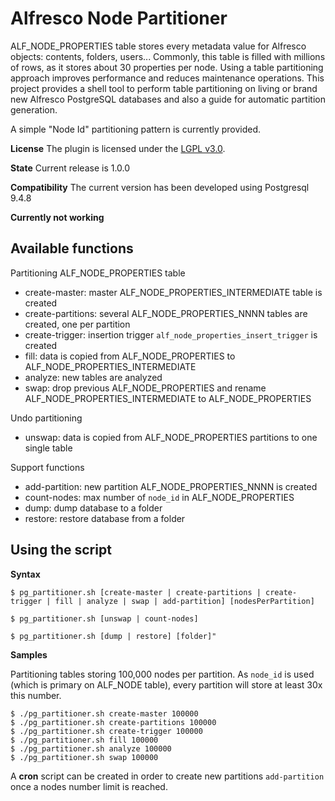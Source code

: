 
Alfresco Node Partitioner
================================================

ALF_NODE_PROPERTIES table stores every metadata value for Alfresco objects: contents, folders, users... Commonly, this table is filled with millions of rows, as it stores about 30 properties per node. Using a table partitioning approach improves performance and reduces maintenance operations. This project provides a shell tool to perform table partitioning on living or brand new Alfresco PostgreSQL databases and also a guide for automatic partition generation. 

A simple "Node Id" partitioning pattern is currently provided.

**License**
The plugin is licensed under the [LGPL v3.0](http://www.gnu.org/licenses/lgpl-3.0.html). 

**State**
Current release is 1.0.0

**Compatibility** 
The current version has been developed using Postgresql 9.4.8

**Currently not working**

Available functions
--------------------------------------

Partitioning ALF_NODE_PROPERTIES table

* create-master: master ALF_NODE_PROPERTIES_INTERMEDIATE table is created
* create-partitions: several ALF_NODE_PROPERTIES_NNNN tables are created, one per partition
* create-trigger: insertion trigger `alf_node_properties_insert_trigger` is created 
* fill: data is copied from ALF_NODE_PROPERTIES to ALF_NODE_PROPERTIES_INTERMEDIATE
* analyze: new tables are analyzed
* swap: drop previous ALF_NODE_PROPERTIES and rename ALF_NODE_PROPERTIES_INTERMEDIATE to ALF_NODE_PROPERTIES

Undo partitioning

* unswap: data is copied from ALF_NODE_PROPERTIES partitions to one single table

Support functions

* add-partition: new partition ALF_NODE_PROPERTIES_NNNN is created 
* count-nodes: max number of `node_id` in ALF_NODE_PROPERTIES
* dump: dump database to a folder
* restore: restore database from a folder

Using the script
----------------------

**Syntax**

```
$ pg_partitioner.sh [create-master | create-partitions | create-trigger | fill | analyze | swap | add-partition] [nodesPerPartition]

$ pg_partitioner.sh [unswap | count-nodes]

$ pg_partitioner.sh [dump | restore] [folder]"
```

**Samples**

Partitioning tables storing 100,000 nodes per partition. 
As `node_id` is used (which is primary on ALF_NODE table), every partition will store at least 30x this number.

```
$ ./pg_partitioner.sh create-master 100000
$ ./pg_partitioner.sh create-partitions 100000
$ ./pg_partitioner.sh create-trigger 100000
$ ./pg_partitioner.sh fill 100000
$ ./pg_partitioner.sh analyze 100000
$ ./pg_partitioner.sh swap 100000
```

A **cron** script can be created in order to create new partitions `add-partition` once a nodes number limit is reached.
